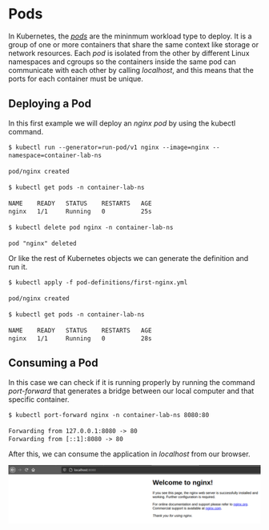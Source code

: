 # Pods

In Kubernetes, the [_pods_](https://kubernetes.io/docs/concepts/workloads/pods/) are the mininmum workload type to deploy. It is a group of one or more containers that share the same context like storage or network resources. Each _pod_ is isolated from the other by different Linux namespaces and cgroups so the containers inside the same pod can communicate with each other by calling _localhost_, and this means that the ports for each container must be unique.

## Deploying a Pod

In this first example we will deploy an _nginx_ _pod_ by using the kubectl command.

```
$ kubectl run --generator=run-pod/v1 nginx --image=nginx --namespace=container-lab-ns

pod/nginx created

$ kubectl get pods -n container-lab-ns

NAME    READY   STATUS    RESTARTS   AGE
nginx   1/1     Running   0          25s

$ kubectl delete pod nginx -n container-lab-ns

pod "nginx" deleted
```

Or like the rest of Kubernetes objects we can generate the definition and run it.

```
$ kubectl apply -f pod-definitions/first-nginx.yml

pod/nginx created

$ kubectl get pods -n container-lab-ns

NAME    READY   STATUS    RESTARTS   AGE
nginx   1/1     Running   0          28s
```

## Consuming a Pod

In this case we can check if it is running properly by running the command _port-forward_ that generates a bridge between our local computer and that specific container.

```
$ kubectl port-forward nginx -n container-lab-ns 8080:80

Forwarding from 127.0.0.1:8080 -> 80
Forwarding from [::1]:8080 -> 80
```

After this, we can consume the application in _localhost_ from our browser.

![Nginx default page](./screenshots/nginx.png)